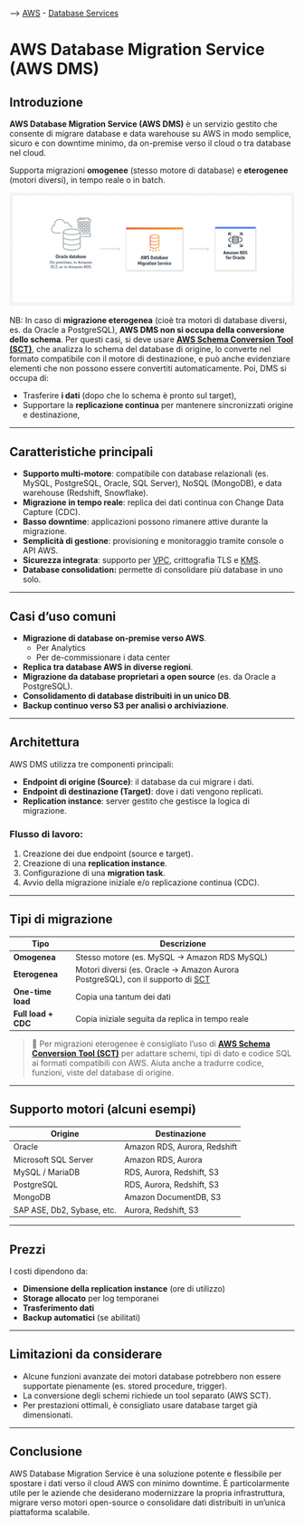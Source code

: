 --> [AWS](/00-Intro/AWS.md)  -  [Database Services](/04-Database-services/AWS-Databases.md)
# AWS Database Migration Service (AWS DMS)

## Introduzione

**AWS Database Migration Service (AWS DMS)** è un servizio gestito che consente di migrare database e data warehouse su AWS in modo semplice, sicuro e con downtime minimo, da on-premise verso il cloud o tra database nel cloud. 

Supporta migrazioni **omogenee** (stesso motore di database) e **eterogenee** (motori diversi), in tempo reale o in batch.

![Database Migration Service](04-Database-services/img/DMS.png)

NB: In caso di **migrazione eterogenea** (cioè tra motori di database diversi, es. da Oracle a PostgreSQL), **AWS DMS non si occupa della conversione dello schema**.
Per questi casi, si deve usare **[AWS Schema Conversion Tool (SCT)](/06-Cloud-Adoption-Framework-and-Migration-Strategies/AWS-Schema-Conversion-Tool.md)**, che analizza lo schema del database di origine, lo converte nel formato compatibile con il motore di destinazione, e può anche evidenziare elementi che non possono essere convertiti automaticamente.
Poi, DMS  si occupa di:
- Trasferire **i dati** (dopo che lo schema è pronto sul target),
- Supportare la **replicazione continua** per mantenere sincronizzati origine e destinazione,

---

## Caratteristiche principali

- **Supporto multi-motore**: compatibile con database relazionali (es. MySQL, PostgreSQL, Oracle, SQL Server), NoSQL (MongoDB), e data warehouse (Redshift, Snowflake).
- **Migrazione in tempo reale**: replica dei dati continua con Change Data Capture (CDC).
- **Basso downtime**: applicazioni possono rimanere attive durante la migrazione.
- **Semplicità di gestione**: provisioning e monitoraggio tramite console o API AWS.
- **Sicurezza integrata**: supporto per [VPC](/03-CDN-e-Networking/Amazon-VPC.md), crittografia TLS e [KMS](/09-Sicurezza-Compliance-Governance/Sicurezza/AWS-KMS.md).
- **Database consolidation:** permette di consolidare più database in uno solo.

---

## Casi d’uso comuni

- **Migrazione di database on-premise verso AWS**.
	- Per Analytics
	- Per de-commissionare i data center
- **Replica tra database AWS in diverse regioni**.
- **Migrazione da database proprietari a open source** (es. da Oracle a PostgreSQL).
- **Consolidamento di database distribuiti in un unico DB**.
- **Backup continuo verso S3 per analisi o archiviazione**.

---

## Architettura

AWS DMS utilizza tre componenti principali:

- **Endpoint di origine (Source)**: il database da cui migrare i dati.
- **Endpoint di destinazione (Target)**: dove i dati vengono replicati.
- **Replication instance**: server gestito che gestisce la logica di migrazione.

### Flusso di lavoro:
1. Creazione dei due endpoint (source e target).
2. Creazione di una **replication instance**.
3. Configurazione di una **migration task**.
4. Avvio della migrazione iniziale e/o replicazione continua (CDC).

---

## Tipi di migrazione

| Tipo                   | Descrizione                                                            |
|------------------------|------------------------------------------------------------------------|
| **Omogenea**           | Stesso motore (es. MySQL → Amazon RDS MySQL)                          |
| **Eterogenea**         | Motori diversi (es. Oracle → Amazon Aurora PostgreSQL), con il supporto di [SCT](/06-Cloud-Adoption-Framework-and-Migration-Strategies/AWS-Schema-Conversion-Tool.md)                |
| **One-time load**      | Copia una tantum dei dati                                              |
| **Full load + CDC**    | Copia iniziale seguita da replica in tempo reale                      |

> 🔧 Per migrazioni eterogenee è consigliato l’uso di **[AWS Schema Conversion Tool (SCT)](/06-Cloud-Adoption-Framework-and-Migration-Strategies/AWS-Schema-Conversion-Tool.md)** per adattare schemi, tipi di dato e codice SQL ai formati compatibili con AWS.
> Aiuta anche a tradurre codice, funzioni, viste del database di origine.

---

## Supporto motori (alcuni esempi)

| Origine                        | Destinazione                   |
|-------------------------------|--------------------------------|
| Oracle                        | Amazon RDS, Aurora, Redshift   |
| Microsoft SQL Server          | Amazon RDS, Aurora             |
| MySQL / MariaDB               | RDS, Aurora, Redshift, S3      |
| PostgreSQL                    | RDS, Aurora, Redshift, S3      |
| MongoDB                       | Amazon DocumentDB, S3          |
| SAP ASE, Db2, Sybase, etc.    | Aurora, Redshift, S3           |

---

## Prezzi

I costi dipendono da:

- **Dimensione della replication instance** (ore di utilizzo)
- **Storage allocato** per log temporanei
- **Trasferimento dati**
- **Backup automatici** (se abilitati)

---

## Limitazioni da considerare

- Alcune funzioni avanzate dei motori database potrebbero non essere supportate pienamente (es. stored procedure, trigger).
- La conversione degli schemi richiede un tool separato (AWS SCT).
- Per prestazioni ottimali, è consigliato usare database target già dimensionati.

---

## Conclusione

AWS Database Migration Service è una soluzione potente e flessibile per spostare i dati verso il cloud AWS con minimo downtime. È particolarmente utile per le aziende che desiderano modernizzare la propria infrastruttura, migrare verso motori open-source o consolidare dati distribuiti in un’unica piattaforma scalabile.

